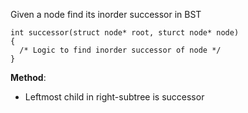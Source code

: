 Given a node find its inorder successor in BST

```
int successor(struct node* root, sturct node* node)
{
  /* Logic to find inorder successor of node */
}
```


**Method**:
- Leftmost child in right-subtree is successor 

